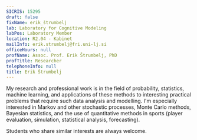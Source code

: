 ```yaml
---
SICRIS: 15295
draft: false
fixName: erik_štrumbelj
lab: Laboratory for Cognitive Modeling
labPos: Laboratory Member
location: R2.04 - Kabinet
mailInfo: erik.strumbelj@fri.uni-lj.si
officeHours: null
profName: Assoc. Prof. Erik Štrumbelj, PhD
profTitle: Researcher
telephoneInfo: null
title: Erik Štrumbelj
---
```



My research and professional work is in the field of probability, statistics, machine learning, and applications of these methods to interesting practical problems that require such data analysis and modelling. I'm especially interested in Markov and other stochastic processes, Monte Carlo methods, Bayesian statistics, and the use of quantitative methods in sports (player evaluation, simulation, statistical analysis, forecasting).

Students who share similar interests are always welcome.